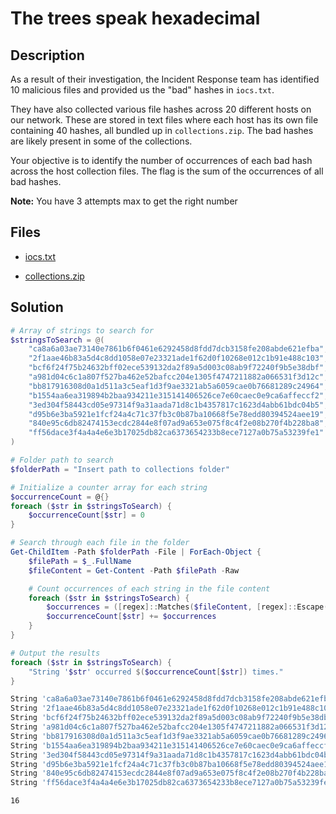 # The trees speak hexadecimal

## Description

As a result of their investigation, the Incident Response team has identified 10 malicious files and provided us the "bad" hashes in `iocs.txt`.

They have also collected various file hashes across 20 different hosts on our network. These are stored in text files where each host has its own file containing 40 hashes, all bundled up in `collections.zip`. The bad hashes are likely present in some of the collections.

Your objective is to identify the number of occurrences of each bad hash across the host collection files. The flag is the sum of the occurrences of all bad hashes.

**Note:** You have 3 attempts max to get the right number

## Files

* [iocs.txt](files/iocs.txt)

* [collections.zip](files/collections.zip)

## Solution

```powershell
# Array of strings to search for
$stringsToSearch = @(
    "ca8a6a03ae73140e7861b6f0461e6292458d8fdd7dcb3158fe208abde621efba",
    "2f1aae46b83a5d4c8dd1058e07e23321ade1f62d0f10268e012c1b91e488c103",
    "bcf6f24f75b24632bff02ece539132da2f89a5d003c08ab9f72240f9b5e38dbf",
    "a981d04c6c1a807f527ba462e52bafcc204e1305f4747211882a066531f3d12c",
    "bb817916308d0a1d511a3c5eaf1d3f9ae3321ab5a6059cae0b76681289c24964",
    "b1554aa6ea319894b2baa934211e315141406526ce7e60caec0e9ca6affeccf2",
    "3ed304f58443cd05e97314f9a31aada71d8c1b4357817c1623d4abb61bdc04b5",
    "d95b6e3ba5921e1fcf24a4c71c37fb3c0b87ba10668f5e78edd80394524aee19",
    "840e95c6db82474153ecdc2844e8f07ad9a653e075f8c4f2e08b270f4b228ba8",
    "ff56dace3f4a4a4e6e3b17025db82ca6373654233b8ece7127a0b75a53239fe1"
)

# Folder path to search
$folderPath = "Insert path to collections folder"

# Initialize a counter array for each string
$occurrenceCount = @{}
foreach ($str in $stringsToSearch) {
    $occurrenceCount[$str] = 0
}

# Search through each file in the folder
Get-ChildItem -Path $folderPath -File | ForEach-Object {
    $filePath = $_.FullName
    $fileContent = Get-Content -Path $filePath -Raw

    # Count occurrences of each string in the file content
    foreach ($str in $stringsToSearch) {
        $occurrences = ([regex]::Matches($fileContent, [regex]::Escape($str))).Count
        $occurrenceCount[$str] += $occurrences
    }
}

# Output the results
foreach ($str in $stringsToSearch) {
    "String '$str' occurred $($occurrenceCount[$str]) times."
}
```

```powershell
String 'ca8a6a03ae73140e7861b6f0461e6292458d8fdd7dcb3158fe208abde621efba' occurred 3 times.
String '2f1aae46b83a5d4c8dd1058e07e23321ade1f62d0f10268e012c1b91e488c103' occurred 0 times.
String 'bcf6f24f75b24632bff02ece539132da2f89a5d003c08ab9f72240f9b5e38dbf' occurred 0 times.
String 'a981d04c6c1a807f527ba462e52bafcc204e1305f4747211882a066531f3d12c' occurred 5 times.
String 'bb817916308d0a1d511a3c5eaf1d3f9ae3321ab5a6059cae0b76681289c24964' occurred 1 times.
String 'b1554aa6ea319894b2baa934211e315141406526ce7e60caec0e9ca6affeccf2' occurred 0 times.
String '3ed304f58443cd05e97314f9a31aada71d8c1b4357817c1623d4abb61bdc04b5' occurred 4 times.
String 'd95b6e3ba5921e1fcf24a4c71c37fb3c0b87ba10668f5e78edd80394524aee19' occurred 2 times.
String '840e95c6db82474153ecdc2844e8f07ad9a653e075f8c4f2e08b270f4b228ba8' occurred 0 times.
String 'ff56dace3f4a4a4e6e3b17025db82ca6373654233b8ece7127a0b75a53239fe1' occurred 1 times.
```

```
16
```
